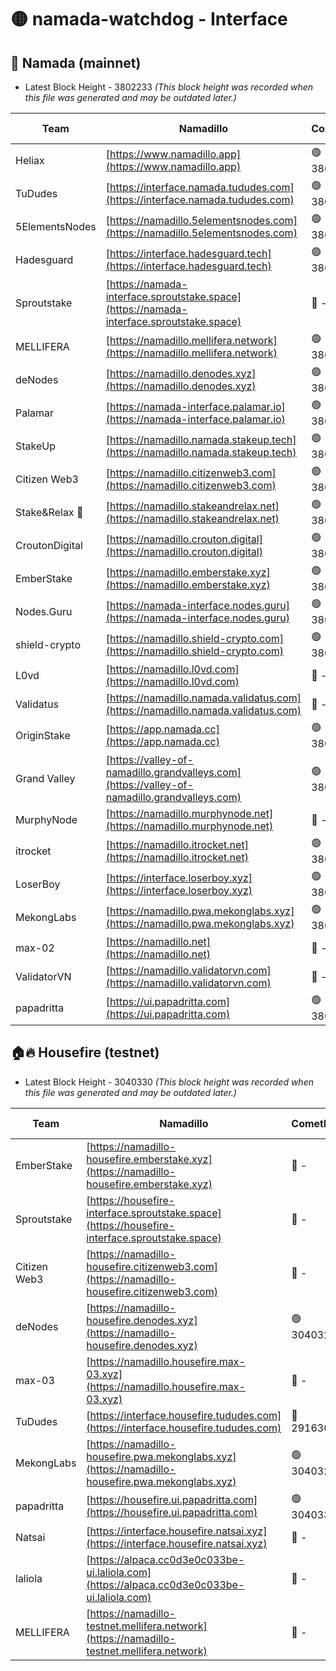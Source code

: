 # 🟡 namada-watchdog - Interface

## 🚀 Namada (mainnet)
- Latest Block Height - 3802233 *(This block height was recorded when this file was generated and may be outdated later.)*

| Team | Namadillo | CometBFT | Indexer | MASP Indexer |
|-|-|-|-|-|
| Heliax | [https://www.namadillo.app](https://www.namadillo.app) | 🟢 3802207 | 🟢 3802206 | 🟡 3802057 |
| TuDudes | [https://interface.namada.tududes.com](https://interface.namada.tududes.com) | 🟢 3802207 | 🟢 3802207 | 🟡 3802057 |
| 5ElementsNodes | [https://namadillo.5elementsnodes.com](https://namadillo.5elementsnodes.com) | 🟢 3802207 | 🟢 3802207 | 🟡 3802057 |
| Hadesguard | [https://interface.hadesguard.tech](https://interface.hadesguard.tech) | 🟢 3802208 | 🟢 3802208 | 🟡 3802057 |
| Sproutstake | [https://namada-interface.sproutstake.space](https://namada-interface.sproutstake.space) | 🔴 - | 🔴 - | 🔴 - |
| MELLIFERA | [https://namadillo.mellifera.network](https://namadillo.mellifera.network) | 🟢 3802213 | 🟢 3802213 | 🔴 3765769 |
| deNodes | [https://namadillo.denodes.xyz](https://namadillo.denodes.xyz) | 🟢 3802214 | 🟢 3802213 | 🟡 3802057 |
| Palamar | [https://namada-interface.palamar.io](https://namada-interface.palamar.io) | 🟢 3802214 | 🟢 3802214 | 🟡 3802057 |
| StakeUp | [https://namadillo.namada.stakeup.tech](https://namadillo.namada.stakeup.tech) | 🟢 3802215 | 🟢 3802215 | 🟡 3802057 |
| Citizen Web3 | [https://namadillo.citizenweb3.com](https://namadillo.citizenweb3.com) | 🟢 3802216 | 🟢 3802216 | 🔴 3765769 |
| Stake&Relax 🦥 | [https://namadillo.stakeandrelax.net](https://namadillo.stakeandrelax.net) | 🟢 3802217 | 🟢 3802217 | 🔴 3765769 |
| CroutonDigital | [https://namadillo.crouton.digital](https://namadillo.crouton.digital) | 🟢 3802218 | 🟢 3802217 | 🟢 3802218 |
| EmberStake | [https://namadillo.emberstake.xyz](https://namadillo.emberstake.xyz) | 🟢 3802218 | 🟢 3802218 | 🟡 3802057 |
| Nodes.Guru | [https://namada-interface.nodes.guru](https://namada-interface.nodes.guru) | 🟢 3802218 | 🟢 3802218 | 🟡 3802057 |
| shield-crypto | [https://namadillo.shield-crypto.com](https://namadillo.shield-crypto.com) | 🟢 3802219 | 🔴 3797015 | 🟡 3802057 |
| L0vd | [https://namadillo.l0vd.com](https://namadillo.l0vd.com) | 🔴 - | 🔴 - | 🔴 - |
| Validatus | [https://namadillo.namada.validatus.com](https://namadillo.namada.validatus.com) | 🔴 - | 🔴 - | 🔴 - |
| OriginStake | [https://app.namada.cc](https://app.namada.cc) | 🟢 3802224 | 🟢 3802224 | 🟡 3802057 |
| Grand Valley | [https://valley-of-namadillo.grandvalleys.com](https://valley-of-namadillo.grandvalleys.com) | 🟢 3802225 | 🟢 3802225 | 🟡 3802057 |
| MurphyNode | [https://namadillo.murphynode.net](https://namadillo.murphynode.net) | 🔴 - | 🔴 - | 🔴 - |
| itrocket | [https://namadillo.itrocket.net](https://namadillo.itrocket.net) | 🟢 3802227 | 🟢 3802227 | 🟡 3802057 |
| LoserBoy | [https://interface.loserboy.xyz](https://interface.loserboy.xyz) | 🟢 3802228 | 🟢 3802228 | 🟡 3802057 |
| MekongLabs | [https://namadillo.pwa.mekonglabs.xyz](https://namadillo.pwa.mekonglabs.xyz) | 🟢 3802229 | 🟢 3802228 | 🟡 3802057 |
| max-02 | [https://namadillo.net](https://namadillo.net) | 🔴 - | 🔴 - | 🔴 - |
| ValidatorVN | [https://namadillo.validatorvn.com](https://namadillo.validatorvn.com) | 🔴 - | 🔴 - | 🔴 - |
| papadritta | [https://ui.papadritta.com](https://ui.papadritta.com) | 🟢 3802233 | 🟢 3802233 | 🟢 3802232 |

## 🏠🔥 Housefire (testnet)
- Latest Block Height - 3040330 *(This block height was recorded when this file was generated and may be outdated later.)*

| Team | Namadillo | CometBFT | Indexer | MASP Indexer |
|-|-|-|-|-|
| EmberStake | [https://namadillo-housefire.emberstake.xyz](https://namadillo-housefire.emberstake.xyz) | 🔴 - | 🔴 - | 🔴 - |
| Sproutstake | [https://housefire-interface.sproutstake.space](https://housefire-interface.sproutstake.space) | 🔴 - | 🔴 - | 🔴 - |
| Citizen Web3 | [https://namadillo-housefire.citizenweb3.com](https://namadillo-housefire.citizenweb3.com) | 🔴 - | 🔴 - | 🔴 - |
| deNodes | [https://namadillo-housefire.denodes.xyz](https://namadillo-housefire.denodes.xyz) | 🟢 3040320 | 🟢 3040320 | 🔴 3020904 |
| max-03 | [https://namadillo.housefire.max-03.xyz](https://namadillo.housefire.max-03.xyz) | 🔴 - | 🔴 - | 🔴 - |
| TuDudes | [https://interface.housefire.tududes.com](https://interface.housefire.tududes.com) | 🔴 2916306 | 🔴 2916306 | 🔴 2916306 |
| MekongLabs | [https://namadillo-housefire.pwa.mekonglabs.xyz](https://namadillo-housefire.pwa.mekonglabs.xyz) | 🟢 3040329 | 🟢 3040329 | 🔴 3020904 |
| papadritta | [https://housefire.ui.papadritta.com](https://housefire.ui.papadritta.com) | 🟢 3040330 | 🟢 3040330 | 🟢 3040330 |
| Natsai | [https://interface.housefire.natsai.xyz](https://interface.housefire.natsai.xyz) | 🔴 - | 🔴 - | 🔴 - |
| laliola | [https://alpaca.cc0d3e0c033be-ui.laliola.com](https://alpaca.cc0d3e0c033be-ui.laliola.com) | 🔴 - | 🔴 - | 🔴 - |
| MELLIFERA | [https://namadillo-testnet.mellifera.network](https://namadillo-testnet.mellifera.network) | 🔴 - | 🔴 2778001 | 🔴 2607259 |

